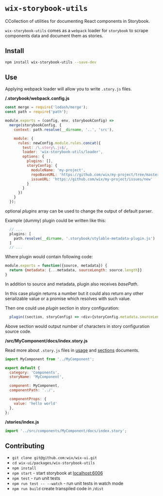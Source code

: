 # `wix-storybook-utils`

CCollection of utilities for documenting React components in Storybook.

`wix-storybook-utils` comes as a `webpack` loader for `storybook` to scrape components data and document them as stories.

## Install

```sh
npm install wix-storybook-utils --save-dev
```

## Use

Applying webpack loader will allow you to write `.story.js` files.

**/.storybook/webpack.config.js**

```js
const merge = require('lodash/merge');
const path = require('path');

module.exports = (config, env, storybookConfig) =>
  merge(storybookConfig, {
    context: path.resolve(__dirname, '..', 'src'),

    module: {
      rules: newConfig.module.rules.concat({
        test: /\.story\.js$/,
        loader: 'wix-storybook-utils/loader',
        options: {
          plugins: [],
          storyConfig: {
            moduleName: 'my-project',
            repoBaseURL: 'https://github.com/wix/my-project/tree/master/src/',
            issueURL: 'https://github.com/wix/my-project/issues/new'
          }
        }
      })
    }
  });
```

optional _plugins_ array can be used to change the output of default parser.

Example (dummy) plugin could be written like this:

```js
  // ...
  plugins: [
    path.resolve(__dirname, '.storybook/stylable-metadata-plugin.js')
  ]
  // ...
```

Where plugin would contain following code:
```js
module.exports = function({source, metadata}) {
  return {metadata: {...metadata, sourceLength: source.length}}
}
```

In addition to source and metadata, plugin also receives _basePath_.

In this case plugin returns a number but it could also return any other serializable value or a promise which resolves with such value.

Then one could use _plugin_ section in story configuration:

```js
  plugin((section, storyConfig) => <div>{storyConfig.metadata.sourceLength}</div>)
```

Above section would output number of characters in story configuration source code.

**/src/MyComponent/docs/index.story.js**

Read more about `.story.js` files in [usage](https://github.com/wix/wix-ui/blob/master/packages/wix-storybook-utils/docs/usage.md) and [sections](https://github.com/wix/wix-ui/blob/master/packages/wix-storybook-utils/docs/sections.md) documents.

```js
import MyComponent from '../MyComponent';

export default {
  category: 'Components',
  storyName: 'MyComponent',

  component: MyComponent,
  componentPath: '../',

  componentProps: {
    value: 'hello world'
  },
};
```

**/stories/index.js**
```js
import '../src/components/MyComponent/docs/index.story';
```

## Contributing

* `git clone git@github.com:wix/wix-ui.git`
* `cd wix-ui/packages/wix-storybook-utils`
* `npm install`
* `npm start` - start storybook at [localhost:6006](http://localhost:6006)
* `npm test` - run unit tests
* `npm run test -- --watch` - run unit tests in watch mode
* `npm run build` create transpiled code in `/dist`
